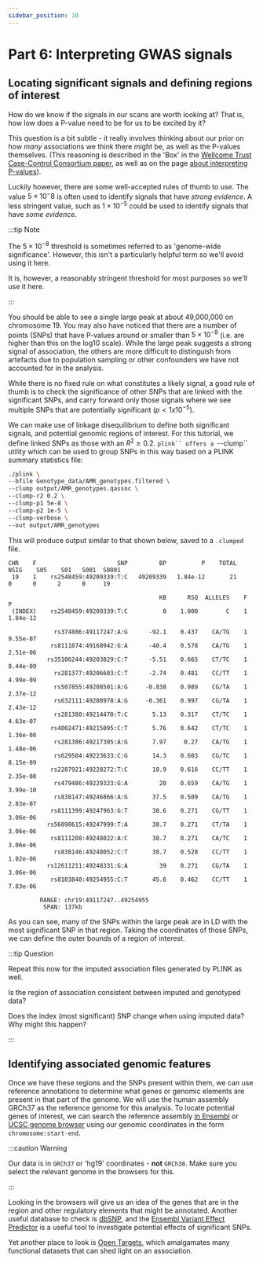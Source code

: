 ```yaml
---
sidebar_position: 10
---
```


# Part 6: Interpreting GWAS signals

## Locating significant signals and defining regions of interest

How do we know if the signals in our scans are worth looking at?  That is, how low does a P-value need to be for us to
be excited by it?

This question is a bit subtle - it really involves thinking about our prior on how *many* associations we think there
might be, as well as the P-values themselves.  (This reasoning is described in the 'Box' in the [Wellcome Trust Case-Control Consortium paper](https://doi.org/10.1038/nature05911), as well as on the page [about interpreting P-values](../../statistical_modelling/regression_modelling/interpreting_p_values.md)).

Luckily however, there are some well-accepted rules of thumb to use. The value $5\times 10^-8$ is often used to identify
signals that have *strong evidence*. A less stringent value, such as $1\times 10^{-5}$ could be used to identify signals that have *some evidence*.

:::tip Note

The $5\times 10^{-8}$ threshold is sometimes referred to as 'genome-wide significance'.
However, this isn't a particularly helpful term so we'll avoid using it here.

It is, however, a reasonably stringent threshold for most purposes so we'll use it here.

:::

You should be able to see a single large peak at about 49,000,000 on chromosome 19. You may also have noticed that there
are a number of points (SNPs) that have P-values around or smaller than $5\times 10^{-8}$ (i.e. are higher than this on
the log10 scale).  While the large peak suggests a strong signal of association, the others are more difficult to
distinguish from artefacts due to population sampling or other confounders we have not accounted for in the analysis.

While there is no fixed rule on what constitutes a likely signal, a good rule of thumb is to check the significance of
other SNPs that are linked with the significant SNPs, and carry forward only those signals where we see multiple SNPs
that are potentially significant ($p < 1x10^{-5}$). 

We can make use of linkage disequilibrium to define both significant signals, and potential genomic regions of interest.
For this tutorial, we define linked SNPs as those with an $R^2 \geq 0.2$. `plink`` offers a `--clump`` utility which can be
used to group SNPs in this way based on a PLINK summary statistics file:

```sh
./plink \
--bfile Genotype_data/AMR_genotypes.filtered \
--clump output/AMR_genotypes.qassoc \
--clump-r2 0.2 \
--clump-p1 5e-8 \
--clump-p2 1e-5 \
--clump-verbose \
--out output/AMR_genotypes
```

This will produce output similar to that shown below, saved to a `.clumped` file.
```
CHR    F                       SNP         BP          P    TOTAL   NSIG    S05    S01   S001  S0001
 19    1    rs2548459:49209339:T:C   49209339   1.84e-12       21      0      0      2      0     19

                                           KB      RSQ  ALLELES    F            P
 (INDEX)    rs2548459:49209339:T:C          0    1.000        C    1     1.84e-12

             rs374886:49117247:A:G      -92.1    0.437    CA/TG    1     9.55e-07
            rs8111874:49168942:G:A      -40.4    0.578    CA/TG    1     2.51e-06
           rs35106244:49203829:C:T      -5.51    0.665    CT/TC    1     8.44e-09
             rs281377:49206603:C:T      -2.74    0.481    CC/TT    1     4.99e-09
             rs507855:49208501:A:G     -0.838    0.989    CG/TA    1     2.37e-12
             rs632111:49208978:A:G     -0.361    0.997    CG/TA    1     2.43e-12
             rs281380:49214470:T:C       5.13    0.317    CT/TC    1     4.63e-07
            rs4002471:49215095:C:T       5.76    0.642    CT/TC    1     1.36e-08
             rs281386:49217305:A:G       7.97     0.27    CA/TG    1     1.48e-06
             rs629504:49223633:C:G       14.3    0.603    CG/TC    1     8.15e-09
            rs2287921:49228272:T:C       18.9    0.616    CC/TT    1     2.35e-08
             rs479486:49229323:G:A         20    0.659    CA/TG    1     3.99e-10
             rs838147:49246866:A:G       37.5    0.509    CA/TG    1     2.83e-07
            rs8111399:49247963:G:T       38.6    0.271    CG/TT    1     3.06e-06
           rs56098615:49247999:T:A       38.7    0.271    CT/TA    1     3.06e-06
            rs8111208:49248022:A:C       38.7    0.271    CA/TC    1     3.06e-06
             rs838146:49248052:C:T       38.7    0.528    CC/TT    1     1.02e-06
           rs12611211:49248331:G:A         39    0.271    CG/TA    1     3.06e-06
            rs8103840:49254955:C:T       45.6    0.462    CC/TT    1     7.83e-06

         RANGE: chr19:49117247..49254955
          SPAN: 137kb
```

As you can see, many of the SNPs within the large peak are in LD with the most significant SNP in that region. Taking the coordinates of those SNPs, we can define the outer bounds of a region of interest. 

:::tip Question

Repeat this now for the imputed association files generated by PLINK as well.

Is the region of association consistent between imputed and genotyped data?

Does the index (most significant) SNP change when using imputed data? Why might this happen?

:::

## Identifying associated genomic features

Once we have these regions and the SNPs present within them, we can use reference annotations to determine what genes or
genomic elements are present in that part of the genome. We will use the human assembly GRCh37 as the reference genome
for this analysis. To locate potential genes of interest, we can search the reference assembly [in
Ensembl](http://www.ensembl.org/index.html) or [UCSC genome browser](https://genome.ucsc.edu) using our genomic
coordinates in the form `chromosome:start-end`.

:::caution Warning

Our data is in `GRCh37` or 'hg19' coordinates - **not** `GRCh38`.  Make sure you select the relevant genome in the
browsers for this.

:::

Looking in the browsers will give us an idea of the genes that are in the region and other regulatory elements that
might be annotated. Another useful database to check is [dbSNP](https://www.ncbi.nlm.nih.gov/snp/), and the [Ensembl
Variant Effect Predictor](https://www.ensembl.org/info/docs/tools/vep/index.html) is a useful tool to investigate
potential effects of significant SNPs. 

Yet another place to look is [Open Targets](https://genetics.opentargets.org/), which amalgamates many functional
datasets that can shed light on an association.

